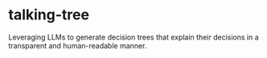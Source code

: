 # talking-tree
Leveraging LLMs to generate decision trees that explain their decisions in a transparent and human-readable manner.
